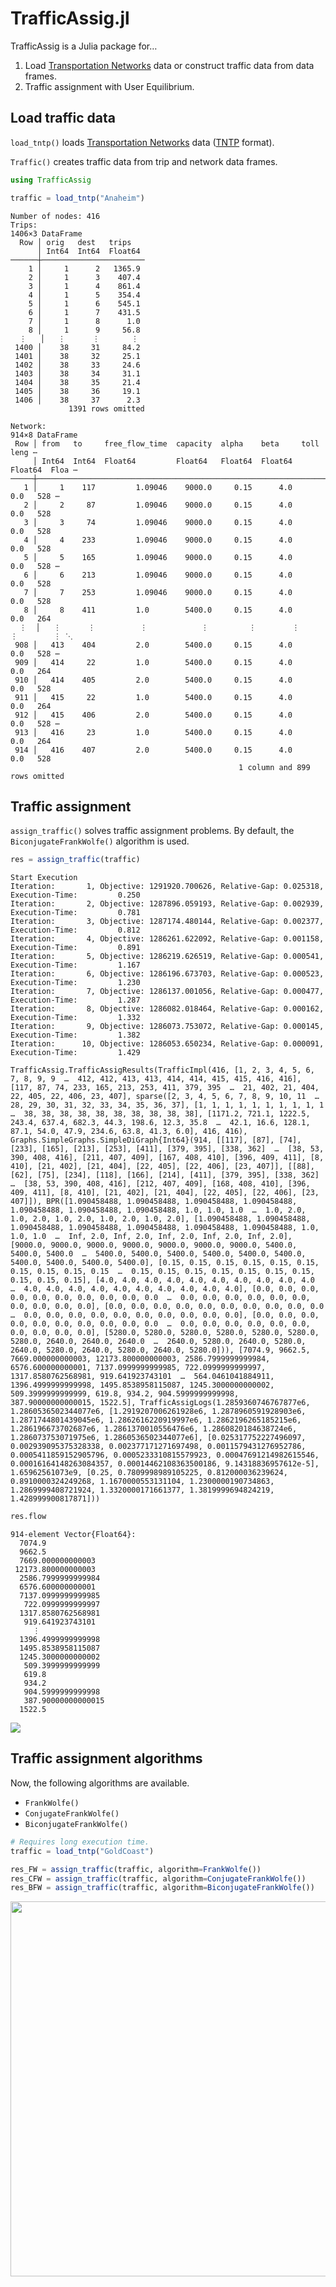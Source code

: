 TrafficAssig.jl
================

TrafficAssig is a Julia package for…

1.  Load [Transportation
    Networks](https://github.com/bstabler/TransportationNetworks) data
    or construct traffic data from data frames.
2.  Traffic assignment with User Equilibrium.

## Load traffic data

`load_tntp()` loads [Transportation
Networks](https://github.com/bstabler/TransportationNetworks) data
([TNTP](https://www.bgu.ac.il/~bargera/tntp/) format).

`Traffic()` creates traffic data from trip and network data frames.

``` julia
using TrafficAssig

traffic = load_tntp("Anaheim")
```

    Number of nodes: 416
    Trips:
    1406×3 DataFrame
      Row │ orig   dest   trips
          │ Int64  Int64  Float64
    ──────┼───────────────────────
        1 │     1      2   1365.9
        2 │     1      3    407.4
        3 │     1      4    861.4
        4 │     1      5    354.4
        5 │     1      6    545.1
        6 │     1      7    431.5
        7 │     1      8      1.0
        8 │     1      9     56.8
      ⋮   │   ⋮      ⋮       ⋮
     1400 │    38     31     84.2
     1401 │    38     32     25.1
     1402 │    38     33     24.6
     1403 │    38     34     31.1
     1404 │    38     35     21.4
     1405 │    38     36     19.1
     1406 │    38     37      2.3
                 1391 rows omitted

    Network:
    914×8 DataFrame
     Row │ from   to     free_flow_time  capacity  alpha    beta     toll     leng ⋯
         │ Int64  Int64  Float64         Float64   Float64  Float64  Float64  Floa ⋯
    ─────┼──────────────────────────────────────────────────────────────────────────
       1 │     1    117         1.09046    9000.0     0.15      4.0      0.0   528 ⋯
       2 │     2     87         1.09046    9000.0     0.15      4.0      0.0   528
       3 │     3     74         1.09046    9000.0     0.15      4.0      0.0   528
       4 │     4    233         1.09046    9000.0     0.15      4.0      0.0   528
       5 │     5    165         1.09046    9000.0     0.15      4.0      0.0   528 ⋯
       6 │     6    213         1.09046    9000.0     0.15      4.0      0.0   528
       7 │     7    253         1.09046    9000.0     0.15      4.0      0.0   528
       8 │     8    411         1.0        5400.0     0.15      4.0      0.0   264
      ⋮  │   ⋮      ⋮          ⋮            ⋮         ⋮        ⋮        ⋮        ⋮ ⋱
     908 │   413    404         2.0        5400.0     0.15      4.0      0.0   528 ⋯
     909 │   414     22         1.0        5400.0     0.15      4.0      0.0   264
     910 │   414    405         2.0        5400.0     0.15      4.0      0.0   528
     911 │   415     22         1.0        5400.0     0.15      4.0      0.0   264
     912 │   415    406         2.0        5400.0     0.15      4.0      0.0   528 ⋯
     913 │   416     23         1.0        5400.0     0.15      4.0      0.0   264
     914 │   416    407         2.0        5400.0     0.15      4.0      0.0   528
                                                       1 column and 899 rows omitted

<!-- 

::: {.cell}

:::

::: {.cell}

```{.julia .cell-code}
trips
```

::: {.cell-output .cell-output-stdout}
```
576×3 DataFrame
 Row │ orig   dest   trips
     │ Int64  Int64  Float64
─────┼───────────────────────
   1 │     1      1      0.0
   2 │     1      2    100.0
   3 │     1      3    100.0
   4 │     1      4    500.0
   5 │     1      5    200.0
   6 │     1      6    300.0
   7 │     1      7    500.0
   8 │     1      8    800.0
  ⋮  │   ⋮      ⋮       ⋮
 570 │    24     18      0.0
 571 │    24     19    100.0
 572 │    24     20    400.0
 573 │    24     21    500.0
 574 │    24     22   1100.0
 575 │    24     23    700.0
 576 │    24     24      0.0
             561 rows omitted
```
:::

```{.julia .cell-code}
network
```

::: {.cell-output .cell-output-stdout}
```
76×8 DataFrame
 Row │ from   to     free_flow_time  capacity  alpha    beta     toll     leng ⋯
     │ Int64  Int64  Float64         Float64   Float64  Float64  Float64  Floa ⋯
─────┼──────────────────────────────────────────────────────────────────────────
   1 │     1      2             6.0  25900.2      0.15      4.0      0.0       ⋯
   2 │     1      3             4.0  23403.5      0.15      4.0      0.0
   3 │     2      1             6.0  25900.2      0.15      4.0      0.0
   4 │     2      6             5.0   4958.18     0.15      4.0      0.0
   5 │     3      1             4.0  23403.5      0.15      4.0      0.0       ⋯
   6 │     3      4             4.0  17110.5      0.15      4.0      0.0
   7 │     3     12             4.0  23403.5      0.15      4.0      0.0
   8 │     4      3             4.0  17110.5      0.15      4.0      0.0
  ⋮  │   ⋮      ⋮          ⋮            ⋮         ⋮        ⋮        ⋮        ⋮ ⋱
  70 │    22     23             4.0   5000.0      0.15      4.0      0.0       ⋯
  71 │    23     14             4.0   4924.79     0.15      4.0      0.0
  72 │    23     22             4.0   5000.0      0.15      4.0      0.0
  73 │    23     24             2.0   5078.51     0.15      4.0      0.0
  74 │    24     13             4.0   5091.26     0.15      4.0      0.0       ⋯
  75 │    24     21             3.0   4885.36     0.15      4.0      0.0
  76 │    24     23             2.0   5078.51     0.15      4.0      0.0
                                                    1 column and 61 rows omitted
```
:::

```{.julia .cell-code}

Traffic(trips, network)
```

::: {.cell-output .cell-output-stdout}
```
Number of nodes: 24
Trips:
576×3 DataFrame
 Row │ orig   dest   trips
     │ Int64  Int64  Float64
─────┼───────────────────────
   1 │     1      1      0.0
   2 │     1      2    100.0
   3 │     1      3    100.0
   4 │     1      4    500.0
   5 │     1      5    200.0
   6 │     1      6    300.0
   7 │     1      7    500.0
   8 │     1      8    800.0
  ⋮  │   ⋮      ⋮       ⋮
 570 │    24     18      0.0
 571 │    24     19    100.0
 572 │    24     20    400.0
 573 │    24     21    500.0
 574 │    24     22   1100.0
 575 │    24     23    700.0
 576 │    24     24      0.0
             561 rows omitted

Network:
76×8 DataFrame
 Row │ from   to     free_flow_time  capacity  alpha    beta     toll     leng ⋯
     │ Int64  Int64  Float64         Float64   Float64  Float64  Float64  Floa ⋯
─────┼──────────────────────────────────────────────────────────────────────────
   1 │     1      2             6.0  25900.2      0.15      4.0      0.0       ⋯
   2 │     1      3             4.0  23403.5      0.15      4.0      0.0
   3 │     2      1             6.0  25900.2      0.15      4.0      0.0
   4 │     2      6             5.0   4958.18     0.15      4.0      0.0
   5 │     3      1             4.0  23403.5      0.15      4.0      0.0       ⋯
   6 │     3      4             4.0  17110.5      0.15      4.0      0.0
   7 │     3     12             4.0  23403.5      0.15      4.0      0.0
   8 │     4      3             4.0  17110.5      0.15      4.0      0.0
  ⋮  │   ⋮      ⋮          ⋮            ⋮         ⋮        ⋮        ⋮        ⋮ ⋱
  70 │    22     23             4.0   5000.0      0.15      4.0      0.0       ⋯
  71 │    23     14             4.0   4924.79     0.15      4.0      0.0
  72 │    23     22             4.0   5000.0      0.15      4.0      0.0
  73 │    23     24             2.0   5078.51     0.15      4.0      0.0
  74 │    24     13             4.0   5091.26     0.15      4.0      0.0       ⋯
  75 │    24     21             3.0   4885.36     0.15      4.0      0.0
  76 │    24     23             2.0   5078.51     0.15      4.0      0.0
                                                    1 column and 61 rows omitted
```
:::
:::

-->

## Traffic assignment

`assign_traffic()` solves traffic assignment problems. By default, the
`BiconjugateFrankWolfe()` algorithm is used.

``` julia
res = assign_traffic(traffic)
```

    Start Execution
    Iteration:       1, Objective: 1291920.700626, Relative-Gap: 0.025318, Execution-Time:         0.250
    Iteration:       2, Objective: 1287896.059193, Relative-Gap: 0.002939, Execution-Time:         0.781
    Iteration:       3, Objective: 1287174.480144, Relative-Gap: 0.002377, Execution-Time:         0.812
    Iteration:       4, Objective: 1286261.622092, Relative-Gap: 0.001158, Execution-Time:         0.891
    Iteration:       5, Objective: 1286219.626519, Relative-Gap: 0.000541, Execution-Time:         1.167
    Iteration:       6, Objective: 1286196.673703, Relative-Gap: 0.000523, Execution-Time:         1.230
    Iteration:       7, Objective: 1286137.001056, Relative-Gap: 0.000477, Execution-Time:         1.287
    Iteration:       8, Objective: 1286082.018464, Relative-Gap: 0.000162, Execution-Time:         1.332
    Iteration:       9, Objective: 1286073.753072, Relative-Gap: 0.000145, Execution-Time:         1.382
    Iteration:      10, Objective: 1286053.650234, Relative-Gap: 0.000091, Execution-Time:         1.429

    TrafficAssig.TrafficAssigResults(TrafficImpl(416, [1, 2, 3, 4, 5, 6, 7, 8, 9, 9  …  412, 412, 413, 413, 414, 414, 415, 415, 416, 416], [117, 87, 74, 233, 165, 213, 253, 411, 379, 395  …  21, 402, 21, 404, 22, 405, 22, 406, 23, 407], sparse([2, 3, 4, 5, 6, 7, 8, 9, 10, 11  …  28, 29, 30, 31, 32, 33, 34, 35, 36, 37], [1, 1, 1, 1, 1, 1, 1, 1, 1, 1  …  38, 38, 38, 38, 38, 38, 38, 38, 38, 38], [1171.2, 721.1, 1222.5, 243.4, 637.4, 682.3, 44.3, 198.6, 12.3, 35.8  …  42.1, 16.6, 128.1, 87.1, 54.0, 47.9, 234.6, 63.8, 41.3, 6.0], 416, 416), Graphs.SimpleGraphs.SimpleDiGraph{Int64}(914, [[117], [87], [74], [233], [165], [213], [253], [411], [379, 395], [338, 362]  …  [38, 53, 390, 408, 416], [211, 407, 409], [167, 408, 410], [396, 409, 411], [8, 410], [21, 402], [21, 404], [22, 405], [22, 406], [23, 407]], [[88], [62], [75], [234], [118], [166], [214], [411], [379, 395], [338, 362]  …  [38, 53, 390, 408, 416], [212, 407, 409], [168, 408, 410], [396, 409, 411], [8, 410], [21, 402], [21, 404], [22, 405], [22, 406], [23, 407]]), BPR([1.090458488, 1.090458488, 1.090458488, 1.090458488, 1.090458488, 1.090458488, 1.090458488, 1.0, 1.0, 1.0  …  1.0, 2.0, 1.0, 2.0, 1.0, 2.0, 1.0, 2.0, 1.0, 2.0], [1.090458488, 1.090458488, 1.090458488, 1.090458488, 1.090458488, 1.090458488, 1.090458488, 1.0, 1.0, 1.0  …  Inf, 2.0, Inf, 2.0, Inf, 2.0, Inf, 2.0, Inf, 2.0], [9000.0, 9000.0, 9000.0, 9000.0, 9000.0, 9000.0, 9000.0, 5400.0, 5400.0, 5400.0  …  5400.0, 5400.0, 5400.0, 5400.0, 5400.0, 5400.0, 5400.0, 5400.0, 5400.0, 5400.0], [0.15, 0.15, 0.15, 0.15, 0.15, 0.15, 0.15, 0.15, 0.15, 0.15  …  0.15, 0.15, 0.15, 0.15, 0.15, 0.15, 0.15, 0.15, 0.15, 0.15], [4.0, 4.0, 4.0, 4.0, 4.0, 4.0, 4.0, 4.0, 4.0, 4.0  …  4.0, 4.0, 4.0, 4.0, 4.0, 4.0, 4.0, 4.0, 4.0, 4.0], [0.0, 0.0, 0.0, 0.0, 0.0, 0.0, 0.0, 0.0, 0.0, 0.0  …  0.0, 0.0, 0.0, 0.0, 0.0, 0.0, 0.0, 0.0, 0.0, 0.0], [0.0, 0.0, 0.0, 0.0, 0.0, 0.0, 0.0, 0.0, 0.0, 0.0  …  0.0, 0.0, 0.0, 0.0, 0.0, 0.0, 0.0, 0.0, 0.0, 0.0], [0.0, 0.0, 0.0, 0.0, 0.0, 0.0, 0.0, 0.0, 0.0, 0.0  …  0.0, 0.0, 0.0, 0.0, 0.0, 0.0, 0.0, 0.0, 0.0, 0.0], [5280.0, 5280.0, 5280.0, 5280.0, 5280.0, 5280.0, 5280.0, 2640.0, 2640.0, 2640.0  …  2640.0, 5280.0, 2640.0, 5280.0, 2640.0, 5280.0, 2640.0, 5280.0, 2640.0, 5280.0])), [7074.9, 9662.5, 7669.000000000003, 12173.800000000003, 2586.7999999999984, 6576.600000000001, 7137.0999999999985, 722.0999999999997, 1317.8580762568981, 919.641923743101  …  564.0461041884911, 1396.4999999999998, 1495.8538958115087, 1245.3000000000002, 509.3999999999999, 619.8, 934.2, 904.5999999999998, 387.90000000000015, 1522.5], TrafficAssigLogs(1.2859360746767877e6, 1.2860536502344077e6, [1.2919207006261928e6, 1.2878960591928903e6, 1.2871744801439045e6, 1.2862616220919997e6, 1.2862196265185215e6, 1.286196673702687e6, 1.2861370010556476e6, 1.2860820184638724e6, 1.286073753071975e6, 1.2860536502344077e6], [0.025317752227496097, 0.002939095375328338, 0.002377171271697498, 0.0011579431276952786, 0.0005411859152905796, 0.0005233310815579923, 0.00047691214982615546, 0.00016164148263084357, 0.00014462108363500186, 9.14318836957612e-5], 1.65962561073e9, [0.25, 0.7809998989105225, 0.812000036239624, 0.8910000324249268, 1.1670000553131104, 1.2300000190734863, 1.2869999408721924, 1.3320000171661377, 1.3819999694824219, 1.428999900817871]))

``` julia
res.flow
```

    914-element Vector{Float64}:
      7074.9
      9662.5
      7669.000000000003
     12173.800000000003
      2586.7999999999984
      6576.600000000001
      7137.0999999999985
       722.0999999999997
      1317.8580762568981
       919.641923743101
         ⋮
      1396.4999999999998
      1495.8538958115087
      1245.3000000000002
       509.3999999999999
       619.8
       934.2
       904.5999999999998
       387.90000000000015
      1522.5

![](README_files/figure-gfm/plot-a-network-1.png)

## Traffic assignment algorithms

Now, the following algorithms are available.

-   `FrankWolfe()`
-   `ConjugateFrankWolfe()`
-   `BiconjugateFrankWolfe()`

``` julia
# Requires long execution time.
traffic = load_tntp("GoldCoast")

res_FW = assign_traffic(traffic, algorithm=FrankWolfe())
res_CFW = assign_traffic(traffic, algorithm=ConjugateFrankWolfe())
res_BFW = assign_traffic(traffic, algorithm=BiconjugateFrankWolfe())
```

<img src="README_files/figure-gfm/plot-frank-wolfe-results-J1.png"
width="600" />

<!-- ## Comparisons -->
